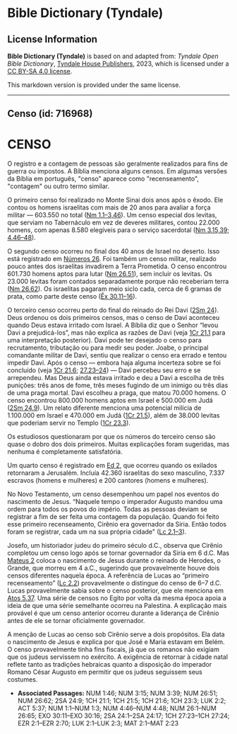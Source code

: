 # Bible Dictionary (Tyndale)

## License Information

**Bible Dictionary (Tyndale)** is based on and adapted from: _Tyndale Open Bible Dictionary_, [Tyndale House Publishers](https://tyndaleopenresources.com/), 2023, which is licensed under a [CC BY-SA 4.0 license](https://creativecommons.org/licenses/by-sa/4.0/legalcode.en).

This markdown version is provided under the same license.



--------------------------------

## Censo (id: 716968)

CENSO
=====

O registro e a contagem de pessoas são geralmente realizados para fins de guerra ou impostos. A Bíblia menciona alguns censos. Em algumas versões da Bíblia em português, "censo" aparece como "recenseamento", "contagem" ou outro termo similar.

O primeiro censo foi realizado no Monte Sinai dois anos após o êxodo. Ele contou os homens israelitas com mais de 20 anos para avaliar a força militar — 603\.550 no total ([Nm 1\.1–3,46](https://ref.ly/Num1:1-Num1:3)). Um censo especial dos levitas, que serviam no Tabernáculo em vez de deveres militares, contou 22\.000 homens, com apenas 8\.580 elegíveis para o serviço sacerdotal ([Nm 3\.15,39](https://ref.ly/Num3:15,Num3:39); [4\.46–48](https://ref.ly/Num4:46-Num4:48)).

O segundo censo ocorreu no final dos 40 anos de Israel no deserto. Isso está registrado em [Números 26](https://ref.ly/Num26:1-Num26:65). Foi também um censo militar, realizado pouco antes dos israelitas invadirem a Terra Prometida. O censo encontrou 601\.730 homens aptos para lutar ([Nm 26\.51](https://ref.ly/Num26:51)), sem incluir os levitas. Os 23\.000 levitas foram contados separadamente porque não receberiam terra ([Nm 26\.62](https://ref.ly/Num26:62)). Os israelitas pagaram meio siclo cada, cerca de 6 gramas de prata, como parte deste censo ([Êx 30\.11–16](https://ref.ly/Exod30:11-Exod30:16)).

O terceiro censo ocorreu perto do final do reinado do Rei Davi ([2Sm 24](https://ref.ly/2Sam24:1-2Sam24:17)). Deus ordenou os dois primeiros censos, mas o censo de Davi aconteceu quando Deus estava irritado com Israel. A Bíblia diz que o Senhor “levou Davi a prejudicá\-los”, mas não explica as razões de Davi (veja [1Cr 21\.1](https://ref.ly/1Chr21:1) para uma interpretação posterior). Davi pode ter desejado o censo para recrutamento, tributação ou para medir seu poder. Joabe, o principal comandante militar de Davi, sentiu que realizar o censo era errado e tentou impedir Davi. Após o censo — embora haja alguma incerteza sobre se foi concluído (veja [1Cr 21\.6](https://ref.ly/1Chr21:6); [27\.23–24](https://ref.ly/1Chr27:23-1Chr27:24)) — Davi percebeu seu erro e se arrependeu. Mas Deus ainda estava irritado e deu a Davi a escolha de três punições: três anos de fome, três meses fugindo de um inimigo ou três dias de uma praga mortal. Davi escolheu a praga, que matou 70\.000 homens. O censo encontrou 800\.000 homens aptos em Israel e 500\.000 em Judá ([2Sm 24\.9](https://ref.ly/2Sam24:9)). Um relato diferente menciona uma potencial milícia de 1\.100\.000 em Israel e 470\.000 em Judá ([1Cr 21\.5](https://ref.ly/1Chr21:5)), além de 38\.000 levitas que poderiam servir no Templo ([1Cr 23\.3](https://ref.ly/1Chr23:3)).

Os estudiosos questionaram por que os números do terceiro censo são quase o dobro dos dois primeiros. Muitas explicações foram sugeridas, mas nenhuma é completamente satisfatória.

Um quarto censo é registrado em [Ed 2](https://ref.ly/Ezra2:1-Ezra2:70), que ocorreu quando os exilados retornaram a Jerusalém. Incluía 42\.360 israelitas do sexo masculino, 7\.337 escravos (homens e mulheres) e 200 cantores (homens e mulheres).

No Novo Testamento, um censo desempenhou um papel nos eventos do nascimento de Jesus. “Naquele tempo o imperador Augusto mandou uma ordem para todos os povos do império. Todas as pessoas deviam se registrar a fim de ser feita uma contagem da população. Quando foi feito esse primeiro recenseamento, Cirênio era governador da Síria. Então todos foram se registrar, cada um na sua própria cidade" ([Lc 2\.1–3](https://ref.ly/Luke2:1-Luke2:3)).

Josefo, um historiador judeu do primeiro século d.C., observa que Cirênio completou um censo logo após se tornar governador da Síria em 6 d.C. Mas [Mateus 2](https://ref.ly/Matt2:1-Matt2:23) coloca o nascimento de Jesus durante o reinado de Herodes, o Grande, que morreu em 4 a.C., sugerindo que provavelmente houve dois censos diferentes naquela época. A referência de Lucas ao “primeiro recenseamento” ([Lc 2\.2](https://ref.ly/Luke2:2)) provavelmente o distingue do censo de 6–7 d.C. Lucas provavelmente sabia sobre o censo posterior, que ele menciona em [Atos 5\.37](https://ref.ly/Acts5:37). Uma série de censos no Egito por volta da mesma época apoia a ideia de que uma série semelhante ocorreu na Palestina. A explicação mais provável é que um censo anterior ocorreu durante a liderança de Cirênio antes de ele se tornar oficialmente governador.

A menção de Lucas ao censo sob Cirênio serve a dois propósitos. Ela data o nascimento de Jesus e explica por que José e Maria estavam em Belém. O censo provavelmente tinha fins fiscais, já que os romanos não exigiam que os judeus servissem no exército. A exigência de retornar à cidade natal reflete tanto as tradições hebraicas quanto a disposição do imperador Romano César Augusto em permitir que os judeus seguissem seus costumes.

* **Associated Passages:** NUM 1:46; NUM 3:15; NUM 3:39; NUM 26:51; NUM 26:62; 2SA 24:9; 1CH 21:1; 1CH 21:5; 1CH 21:6; 1CH 23:3; LUK 2:2; ACT 5:37; NUM 1:1–NUM 1:3; NUM 4:46–NUM 4:48; NUM 26:1–NUM 26:65; EXO 30:11–EXO 30:16; 2SA 24:1–2SA 24:17; 1CH 27:23–1CH 27:24; EZR 2:1–EZR 2:70; LUK 2:1–LUK 2:3; MAT 2:1–MAT 2:23

